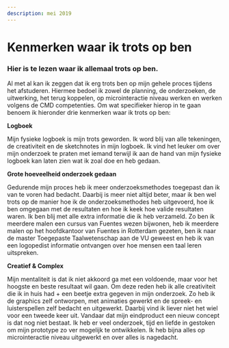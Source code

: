 ```yaml
---
description: mei 2019
---
```


# Kenmerken waar ik trots op ben

### Hier is te lezen waar ik allemaal trots op ben.

  
Al met al kan ik zeggen dat ik erg trots ben op mijn gehele proces tijdens het afstuderen. Hiermee bedoel ik zowel de planning, de onderzoeken, de uitwerking, het terug koppelen, op microinteractie niveau werken en werken volgens de CMD competenties. Om wat specifieker hierop in te gaan benoem ik hieronder drie kenmerken waar ik trots op ben:

**Logboek** 

Mijn fysieke logboek is mijn trots geworden. Ik word blij van alle tekeningen, de creativiteit en de sketchnotes in mijn logboek. Ik vind het leuker om over mijn onderzoek te praten met iemand terwijl ik aan de hand van mijn fysieke logboek kan laten zien wat ik zoal doe en heb gedaan. 

**Grote hoeveelheid onderzoek gedaan**

Gedurende mijn proces heb ik meer onderzoeksmethodes toegepast dan ik van te voren had bedacht. Daarbij is meer niet altijd beter, maar ik ben wel trots op de manier hoe ik de onderzoeksmethodes heb uitgevoerd, hoe ik ben omgegaan met de resultaten en hoe ik keek hoe valide resultaten waren. Ik ben blij met alle extra informatie die ik heb verzameld. Zo ben ik meerdere malen een cursus van Fuentes wezen bijwonen, heb ik meerdere malen op het hoofdkantoor van Fuentes in Rotterdam gezeten, ben ik naar de master Toegepaste Taalwetenschap aan de VU geweest en heb ik van een logopedist informatie ontvangen over hoe mensen een taal leren uitspreken.

**Creatief & Complex**

Mijn mentaliteit is dat ik niet akkoord ga met een voldoende, maar voor het hoogste en beste resultaat wil gaan. Om deze reden heb ik alle creativiteit die ik in huis had + een beetje extra gegeven in mijn onderzoek. Zo heb ik de graphics zelf ontworpen, met animaties gewerkt en de spreek- en luisterspellen zelf bedacht en uitgewerkt. Daarbij vind ik liever niet het wiel voor een tweede keer uit. Vandaar dat mijn eindproduct een nieuw concept is dat nog niet bestaat. Ik heb er veel onderzoek, tijd en liefde in gestoken om mijn prototype zo ver mogelijk te ontwikkelen. Ik heb bijna alles op microinteractie niveau uitgewerkt en over alles is nagedacht. 


